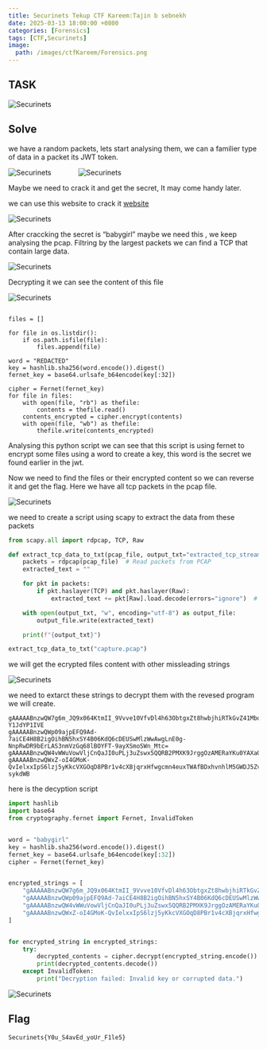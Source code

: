 ```yaml
---
title: Securinets Tekup CTF Kareem:Tajin b sebnekh
date: 2025-03-13 18:00:00 +0800
categories: [Forensics]
tags: [CTF,Securinets]
image:
  path: /images/ctfKareem/Forensics.png
---
```

## TASK 

  <img src="/images/ctfKareem/tajin/desc.png" alt="Securinets" style="width: auto; height: auto; margin-right: 10%;" />

## Solve
we have a random packets, lets start analysing them, we can a familier type of data in a packet its JWT token.

<img src="/images/ctfKareem/tajin/p1.png" alt="Securinets" style="width: auto; height: auto; margin-right: 10%;" />

<img src="/images/ctfKareem/tajin/p2.png" alt="Securinets" style="width: auto; height: auto; margin-right: 10%;" />

Maybe we need to crack it and get the secret, It may come handy later.

we can use this website to crack it [website](https://jwt-cracker.online/)

<img src="/images/ctfKareem/tajin/p3.png" alt="Securinets" style="width: auto; height: auto; margin-right: 10%;" />

After craccking the secret is “babygirl” maybe we need this , we keep analysing the pcap.
Filtring by the largest packets we can find a TCP that contain large data.

<img src="/images/ctfKareem/tajin/p4.png" alt="Securinets" style="width: auto; height: auto; margin-right: 10%;" />

Decrypting it we can see the content of this file

<img src="/images/ctfKareem/tajin/p5.png" alt="Securinets" style="width: auto; height: auto; margin-right: 10%;" />

```

files = []

for file in os.listdir():
    if os.path.isfile(file):
        files.append(file)

word = "REDACTED"
key = hashlib.sha256(word.encode()).digest()
fernet_key = base64.urlsafe_b64encode(key[:32]) 

cipher = Fernet(fernet_key)
for file in files:
    with open(file, "rb") as thefile:
        contents = thefile.read()
    contents_encrypted = cipher.encrypt(contents)
    with open(file, "wb") as thefile:
        thefile.write(contents_encrypted)

```
Analysing this python script we can see that this script is using fernet to encrypt some files using a word to create a key, this word is the secret we found earlier in the jwt.

Now we need to find the files or their encrypted content so we can reverse it and get the flag.
Here we have all tcp packets in the pcap file.

<img src="/images/ctfKareem/tajin/p6.png" alt="Securinets" style="width: auto; height: auto; margin-right: 10%;" />

we need to create a script using scapy to extract the data from these packets 

```python
from scapy.all import rdpcap, TCP, Raw

def extract_tcp_data_to_txt(pcap_file, output_txt="extracted_tcp_stream_0.txt"):
    packets = rdpcap(pcap_file)  # Read packets from PCAP
    extracted_text = ""

    for pkt in packets:
        if pkt.haslayer(TCP) and pkt.haslayer(Raw):
            extracted_text += pkt[Raw].load.decode(errors="ignore")  # Extract TCP payload

    with open(output_txt, "w", encoding="utf-8") as output_file:
        output_file.write(extracted_text)

    print(f"{output_txt}")

extract_tcp_data_to_txt("capture.pcap")

```
we will get the ecrypted files content with other missleading strings 

<img src="/images/ctfKareem/tajin/p7.png" alt="Securinets" style="width: auto; height: auto; margin-right: 10%;" />

we need to extarct these strings to decrypt them with the revesed program we will create.

```
gAAAAABnzwQW7g6m_JQ9x064KtmII_9Vvve10VfvDl4h63ObtgxZt8hwbjhiRTkGvZ41MboJ_RZFjhribtkXDZxAm3N_aS9JVEgSkQx731BsbWQQVTL7P1fSviUBZCUCW-Y1JdYP1IVE
gAAAAABnzwQWp09ajpEFQ9Ad-7aiCE4H8B2igOihBN5hxSY4B06KdQ6cDEUSwMlzWwAwgLnE0g-NnpRwDR9bErLAS3nmVzGq68lBOYFT-9ayXSmoSWn_Mtc=
gAAAAABnzwQW4vWWuVowVljCnQaJI0uPLj3uZswx5QQRB2PMXK9JrggOzAMERaYKu0YAXaQthjEtVxRYziazsVwSpInRY8o7ezRW3lS6J58kHFoJEpgShQ4=
gAAAAABnzwQWxZ-oI4GMoK-QvIelxxIpS6lzj5yKkcVXGOqD8PBr1v4cXBjqrxHfwgcmn4euxTWAfBDxhvnhlM5GWDJ5Zv0Le7OUsrsHlYDkOgfJPC__HyenRDPGAO1Om0MKi-sykdWB
```
here is the decyption script 

```python
import hashlib
import base64
from cryptography.fernet import Fernet, InvalidToken


word = "babygirl"
key = hashlib.sha256(word.encode()).digest()
fernet_key = base64.urlsafe_b64encode(key[:32])
cipher = Fernet(fernet_key)


encrypted_strings = [
    "gAAAAABnzwQW7g6m_JQ9x064KtmII_9Vvve10VfvDl4h63ObtgxZt8hwbjhiRTkGvZ41MboJ_RZFjhribtkXDZxAm3N_aS9JVEgSkQx731BsbWQQVTL7P1fSviUBZCUCW-Y1JdYP1IVE",  
    "gAAAAABnzwQWp09ajpEFQ9Ad-7aiCE4H8B2igOihBN5hxSY4B06KdQ6cDEUSwMlzWwAwgLnE0g-NnpRwDR9bErLAS3nmVzGq68lBOYFT-9ayXSmoSWn_Mtc=",
    "gAAAAABnzwQW4vWWuVowVljCnQaJI0uPLj3uZswx5QQRB2PMXK9JrggOzAMERaYKu0YAXaQthjEtVxRYziazsVwSpInRY8o7ezRW3lS6J58kHFoJEpgShQ4=",
    "gAAAAABnzwQWxZ-oI4GMoK-QvIelxxIpS6lzj5yKkcVXGOqD8PBr1v4cXBjqrxHfwgcmn4euxTWAfBDxhvnhlM5GWDJ5Zv0Le7OUsrsHlYDkOgfJPC__HyenRDPGAO1Om0MKi-sykdWB"
]


for encrypted_string in encrypted_strings:
    try:
        decrypted_contents = cipher.decrypt(encrypted_string.encode())
        print(decrypted_contents.decode())
    except InvalidToken:
        print("Decryption failed: Invalid key or corrupted data.")


```
<img src="/images/ctfKareem/tajin/p8.png" alt="Securinets" style="width: auto; height: auto; margin-right: 10%;" />

## Flag

```
Securinets{Y0u_S4avEd_yoUr_F1le5}
```